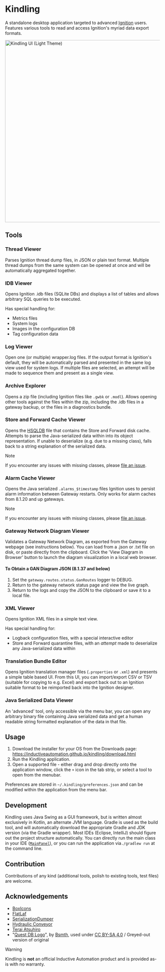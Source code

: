 # Kindling

A standalone desktop application targeted to advanced [Ignition](https://inductiveautomation.com/) users.
Features various tools to read and access Ignition's myriad data export formats.

<picture>
   <source media="(prefers-color-scheme: dark)" srcset="https://github.com/user-attachments/assets/e1e54b7d-c535-4023-9fac-4796885262e9">
   <source media="(prefers-color-scheme: light)" srcset="https://github.com/user-attachments/assets/ae3c591a-b06e-4c5d-a121-f23f92aa6870">
   <img width="800" height="592" alt="Kindling UI (Light Theme)" src="https://github.com/user-attachments/assets/ae3c591a-b06e-4c5d-a121-f23f92aa6870" />
</picture>

## Tools

### Thread Viewer

Parses Ignition thread dump files, in JSON or plain text format. Multiple thread dumps from the same system can be
opened at once and will be automatically aggregated together.

### IDB Viewer

Opens Ignition .idb files (SQLite DBs) and displays a list of tables and allows arbitrary SQL queries to be executed.

Has special handling for:

- Metrics files
- System logs
- Images in the configuration DB
- Tag configuration data

### Log Viewer

Open one (or multiple) wrapper.log files. If the output format is Ignition's default, they will be automatically parsed
and presented in the same log view used for system logs. If multiple files are selected, an attempt will be made to
sequence them and present as a single view.

### Archive Explorer

Opens a zip file (including Ignition files like `.gwbk` or `.modl`). Allows opening other tools against the files within
the zip, including the .idb files in a gateway backup, or the files in a diagnostics bundle.

### Store and Forward Cache Viewer

Opens the [HSQLDB](http://hsqldb.org/) file that contains the Store and Forward disk cache. Attempts to parse the
Java-serialized data within into its object representation. If unable to deserialize (e.g. due to a missing class),
falls back to a string explanation of the serialized data.

> [!NOTE]
> If you encounter any issues with missing classes, please [file an issue](https://github.com/inductiveautomation/kindling/issues/new/choose).

### Alarm Cache Viewer

Opens the Java serialized `.alarms_$timestamp` files Ignition uses to persist alarm information between Gateway
restarts.
Only works for alarm caches from 8.1.20 and up gateways.

> [!NOTE]
> If you encounter any issues with missing classes, please [file an issue](https://github.com/inductiveautomation/kindling/issues/new/choose).

### Gateway Network Diagram Viewer

Validates a Gateway Network Diagram, as exported from the Gateway webpage (see instructions below). You can load from a
.json or .txt file on disk, or paste directly from the clipboard. Click the 'View Diagram in Browser' button to launch
the diagram visualization in a local web browser.

#### To Obtain a GAN Diagram JSON (8.1.37 and below)

1. Set the `gateway.routes.status.GanRoutes` logger to DEBUG.
2. Return to the gateway network status page and view the live graph.
3. Return to the logs and copy the JSON to the clipboard or save it to a local file.

### XML Viewer

Opens Ignition XML files in a simple text view.

Has special handling for:

- Logback configuration files, with a special interactive editor
- Store and Forward quarantine files, with an _attempt_ made to deserialize any Java-serialized data within

### Translation Bundle Editor

Opens Ignition translation manager files (`.properties` or `.xml`) and presents a simple table based UI.
From this UI, you can import/export CSV or TSV (suitable for copying to e.g. Excel) and export back out to an Ignition
suitable format to be reimported back into the Ignition designer.

### Java Serialized Data Viewer

An 'advanced' tool, only accessible via the menu bar, you can open any arbitrary binary file containing Java serialized 
data and get a human readable string formatted explanation of the data in that file.

## Usage

1. Download the installer for your OS from the Downloads
   page: https://inductiveautomation.github.io/kindling/download.html
2. Run the Kindling application.
3. Open a supported file - either drag and drop directly onto the application window, click the `+` icon in the tab
   strip, or select a tool to open from the menubar.

Preferences are stored in `~/.kindling/preferences.json` and can be modified within the application from the menu bar.

## Development

Kindling uses Java Swing as a GUI framework, but is written almost exclusively in Kotlin, an alternate JVM language.
Gradle is used as the build tool, and will automatically download the appropriate Gradle and JDK version (via the
Gradle wrapper). Most IDEs (Eclipse, IntelliJ) should figure out the project structure automatically. You can directly
run the main class in your IDE ([`MainPanel`](src/main/kotlin/io/github/inductiveautomation/kindling/MainPanel.kt)), or
you can run the application via`./gradlew run` at the command line.

## Contribution

Contributions of any kind (additional tools, polish to existing tools, test files) are welcome.

## Acknowledgements

- [BoxIcons](https://github.com/atisawd/boxicons)
- [FlatLaf](https://github.com/JFormDesigner/FlatLaf)
- [SerializationDumper](https://github.com/NickstaDB/SerializationDumper)
- [Hydraulic Conveyor](https://www.hydraulic.software/)
- [Terai Atsuhiro](https://java-swing-tips.blogspot.com/)
- "[Quest DB Logo](https://en.wikipedia.org/wiki/File:Questdb-logo.svg)", by [Bsmth](https://bsky.app/profile/bsmth.de), used under [CC BY-SA 4.0](https://creativecommons.org/licenses/by-sa/4.0/deed.en) / Greyed-out version of original

> [!WARNING]
> Kindling is **not** an official Inductive Automation product and is provided as-is with no warranty. 
